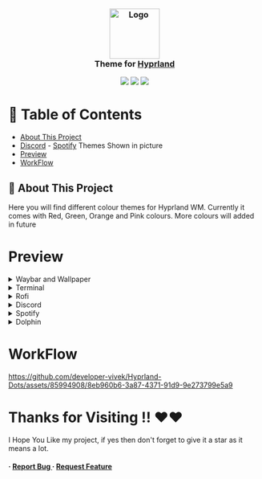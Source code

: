 <h3 align="center">
	<img src="https://styles.redditmedia.com/t5_6sciw0/styles/communityIcon_h3cvittvupi91.png" width="100" alt="Logo"/><br/>
	Theme for <a href="https://hyprland.org/">Hyprland</a>
</h3>

<p align="center">
    <a href="https://github.com/developer-vivek/Hyprland-Dots/stargazers"><img src="https://img.shields.io/github/stars/developer-vivek/Hyprland-Dots?colorA=ff671f&colorB=016064&style=for-the-badge"></a>
     <a href="https://github.com/developer-vivek/Hyprland-Dots/contributors"><img src="https://img.shields.io/github/contributors/developer-vivek/Hyprland-Dots?colorA=ffffff&colorB=e6b847&style=for-the-badge"></a>
    <a href="https://github.com/developer-vivek/Hyprland-Dots/issues"><img src="https://img.shields.io/github/issues/developer-vivek/Hyprland-Dots?colorA=046a38&colorB=c51e3a&style=for-the-badge"></a>
</p>

# :notebook_with_decorative_cover: Table of Contents

- [About This Project](#star2-about-the-project)
- [Discord](https://github.com/developer-vivek/Discord-Themes/) - [Spotify](https://github.com/developer-vivek/Spotify-Themes)  Themes Shown in picture
- [Preview](#Preview)
- [WorkFlow](#WorkFlow)

## :star2: About This Project
Here you will find different colour themes for Hyprland WM. Currently it comes with Red, Green, Orange and Pink colours. More colours will added in future

# Preview
<details>
<summary>Waybar and Wallpaper</summary>
<img src="https://github.com/developer-vivek/Hyprland-Dots/assets/85994908/a5eb75f8-caab-4f68-9885-69f62550f8c2"/>
</details>

<details>
<summary>Terminal</summary>
<img src="https://github.com/developer-vivek/Hyprland-Dots/assets/85994908/980d4c99-6ff7-4b26-ab96-8a4ad10d9621"/>
</details>

<details>
<summary>Rofi</summary>
<img src="https://github.com/developer-vivek/Hyprland-Dots/assets/85994908/c988f2ab-f213-4735-82e4-ecd2b059301b"/>
</details>

<details>
<summary>Discord</summary>
<img src="https://github.com/developer-vivek/Hyprland-Dots/assets/85994908/fafc31cd-e9fa-4d07-ae8c-7dc522d3c1e3"/>
</details>

<details>
<summary>Spotify</summary>
<img src="https://github.com/developer-vivek/Hyprland-Dots/assets/85994908/4b55a22c-02cd-46e6-9f16-374e8a3c0c33"/>
</details>

<details>
<summary>Dolphin</summary>
<img src="https://github.com/developer-vivek/Hyprland-Dots/assets/85994908/7043e972-2aa2-42f3-a3b2-489666eb9639"/>
</details>

# WorkFlow
https://github.com/developer-vivek/Hyprland-Dots/assets/85994908/8eb960b6-3a87-4371-91d9-9e273799e5a9

# Thanks for Visiting !! ❤️❤️
I Hope You Like my project, if yes then don't forget to give it a star as it means a lot.


<h4> <span>· </span> <a href="https://github.com/developer-vivek/Hyprland-Dots/issues"> Report Bug </a> <span> · </span> <a href="https://github.com/developer-vivek/Hyprland-Dots/issues"> Request Feature </a> </h4>
